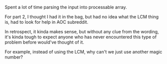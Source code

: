 Spent a lot of time parsing the input into processable array.

For part 2, I thought I had it in the bag, but had no idea what the LCM thing is, had to look for help in AOC subreddit.

In retrospect, it kinda makes sense, but without any clue from the wording, it's kinda tough to expect anyone who has never encountered this type of problem before would've thought of it.

For example, instead of using the LCM, why can't we just use another magic number?
